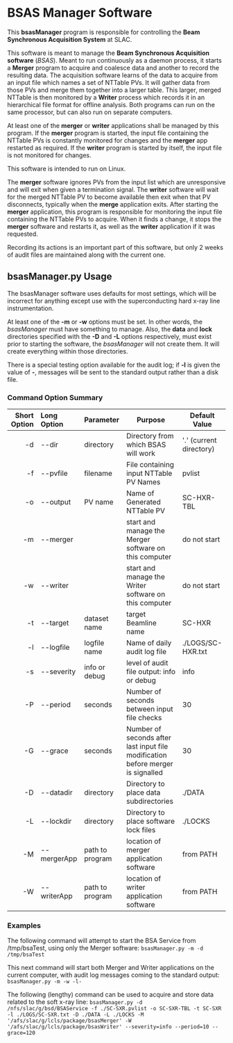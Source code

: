 # BSAS Manager Software
This **bsasManager** program is responsible for controlling the **Beam Synchronous Acquisition System** at SLAC.

This software is meant to manage the **Beam Synchronous Acquisition software**
(_BSAS_). Meant to run continuously as a daemon process, it starts a **Merger** program to
acquire and coalesce data and another to record the resulting data.  The
acquisition software learns of the data to acquire from an input file which
names a set of NTTable PVs. It will gather data from those PVs and merge them
together into a larger table.  This larger, merged NTTable is then monitored by
a **Writer** process which records it in an hierarchical file format for offline
analysis.  Both programs can run on the same processor, but can also run on
separate computers.

At least one of the **merger** or **writer** applications shall be managed by this
program.  If the **merger** program is started, the input file containing the
NTTable PVs is constantly monitored for changes and the **merger** app restarted
as required.  If the **writer** program is started by itself, the input file is
not monitored for changes.

This software is intended to run on Linux.

The **merger** software ignores PVs from the input list which are unresponsive and
will exit when given a termination signal.  The **writer** software will wait for
the merged NTTable PV to become available then exit when that PV disconnects,
typically when the **merge** application exits.
After starting the **merger** application, this program is responsible for
monitoring the input file containing the NTTable PVs to acquire.  When it finds
a change, it stops the **merger** software and restarts it, as well as the **writer**
application if it was requested.

Recording its actions is an important part of this software, but only 2 weeks
of audit files are maintained along with the current one.

## bsasManager.py Usage
The bsasManager software uses defaults for most settings, which will be incorrect
for anything except use with the superconducting hard x-ray line instrumentation.

At least one of the **-m** or **-w** options must be set.  In other words, the
_bsasManager_ must have something to manage.  Also, the **data** and **lock**
directories specified with the **-D** and **-L** options respectively, must exist
prior to starting the software, the _bsasManager_ will not create them.  It will
create everything within those directories.

There is a special testing option available for the audit log; if **-l** is given
the value of **-**, messages will be sent to the standard output rather than a
disk file.

### Command Option Summary

| **Short Option** | **Long Option** | **Parameter** | **Purpose** | **Default Value** |
|--:|:--|:--|---|---|
|-d| --dir       | directory       | Directory from which BSAS will work | '.' (current directory) |
|-f| --pvfile    | filename        | File containing input NTTable PV Names | pvlist |
|-o| --output    | PV name         | Name of Generated NTTable PV | SC-HXR-TBL |
|-m| --merger    |                 | start and manage the Merger software on this computer | do not start |
|-w| --writer    |                 | start and manage the Writer software on this computer | do not start |
|-t| --target    | dataset name    | target Beamline name | SC-HXR |
|-l| --logfile   | logfile name    | Name of daily audit log file | ./LOGS/SC-HXR.txt |
|-s| --severity  | info or debug   | level of audit file output: info or debug  | info |
|-P| --period    | seconds         | Number of seconds between input file checks | 30 |
|-G| --grace     | seconds         | Number of seconds after last input file modification before merger is signalled | 30 |
|-D| --datadir   | directory       | Directory to place data subdirectories | ./DATA |
|-L| --lockdir   | directory       | Directory to place software lock files | ./LOCKS |
|-M| --mergerApp | path to program | location of merger application software | from PATH |
|-W| --writerApp | path to program | location of writer application software | from PATH |

### Examples
The following command will attempt to start the BSA Service from /tmp/bsaTest, using only the Merger software:
	`bsasManager.py -m -d /tmp/bsaTest `

This next command will start both Merger and Writer applications on the current computer, with audit log messages coming to the standard output:
	`bsasManager.py -m -w -l- `

The following (lengthy) command can be used to acquire and store data related to the soft x-ray line:
	`bsasManager.py -d /nfs/slac/g/bsd/BSAService -f ./SC-SXR.pvlist -o SC-SXR-TBL -t SC-SXR -l ./LOGS/SC-SXR.txt -D ./DATA -L ./LOCKS -M '/afs/slac/g/lcls/package/bsasMerger' -W '/afs/slac/g/lcls/package/bsasWriter' --severity=info --period=10 --grace=120`

